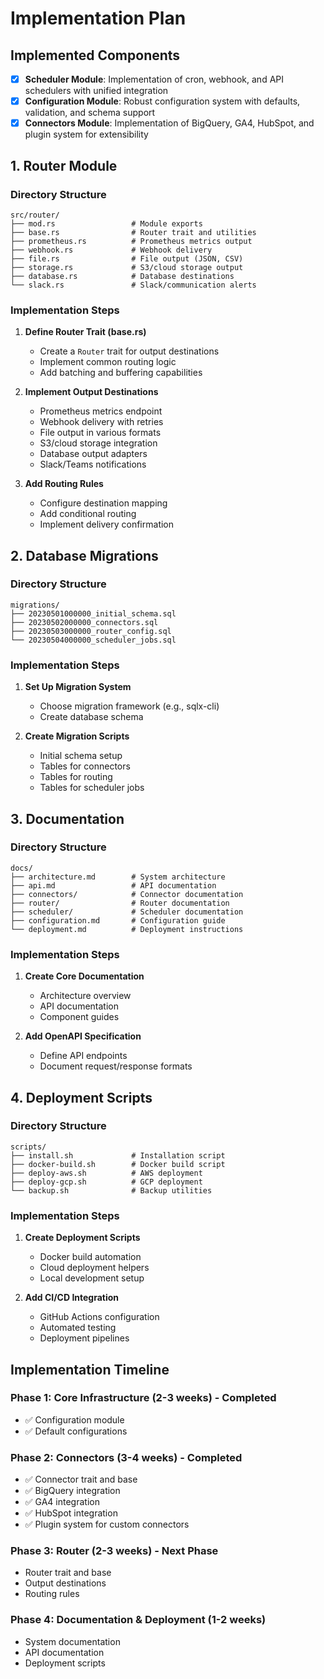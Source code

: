 # Implementation Plan

## Implemented Components
- [x] **Scheduler Module**: Implementation of cron, webhook, and API schedulers with unified integration
- [x] **Configuration Module**: Robust configuration system with defaults, validation, and schema support
- [x] **Connectors Module**: Implementation of BigQuery, GA4, HubSpot, and plugin system for extensibility

## 1. Router Module

### Directory Structure
```
src/router/
├── mod.rs                 # Module exports
├── base.rs                # Router trait and utilities
├── prometheus.rs          # Prometheus metrics output
├── webhook.rs             # Webhook delivery
├── file.rs                # File output (JSON, CSV)
├── storage.rs             # S3/cloud storage output
├── database.rs            # Database destinations
└── slack.rs               # Slack/communication alerts
```

### Implementation Steps
1. **Define Router Trait (base.rs)**
   - Create a `Router` trait for output destinations
   - Implement common routing logic
   - Add batching and buffering capabilities

2. **Implement Output Destinations**
   - Prometheus metrics endpoint
   - Webhook delivery with retries
   - File output in various formats
   - S3/cloud storage integration
   - Database output adapters
   - Slack/Teams notifications

3. **Add Routing Rules**
   - Configure destination mapping
   - Add conditional routing
   - Implement delivery confirmation

## 2. Database Migrations

### Directory Structure
```
migrations/
├── 20230501000000_initial_schema.sql
├── 20230502000000_connectors.sql
├── 20230503000000_router_config.sql
└── 20230504000000_scheduler_jobs.sql
```

### Implementation Steps
1. **Set Up Migration System**
   - Choose migration framework (e.g., sqlx-cli)
   - Create database schema

2. **Create Migration Scripts**
   - Initial schema setup
   - Tables for connectors
   - Tables for routing
   - Tables for scheduler jobs

## 3. Documentation

### Directory Structure
```
docs/
├── architecture.md        # System architecture
├── api.md                 # API documentation
├── connectors/            # Connector documentation
├── router/                # Router documentation
├── scheduler/             # Scheduler documentation
├── configuration.md       # Configuration guide
└── deployment.md          # Deployment instructions
```

### Implementation Steps
1. **Create Core Documentation**
   - Architecture overview
   - API documentation
   - Component guides

2. **Add OpenAPI Specification**
   - Define API endpoints
   - Document request/response formats

## 4. Deployment Scripts

### Directory Structure
```
scripts/
├── install.sh             # Installation script
├── docker-build.sh        # Docker build script
├── deploy-aws.sh          # AWS deployment
├── deploy-gcp.sh          # GCP deployment
└── backup.sh              # Backup utilities
```

### Implementation Steps
1. **Create Deployment Scripts**
   - Docker build automation
   - Cloud deployment helpers
   - Local development setup

2. **Add CI/CD Integration**
   - GitHub Actions configuration
   - Automated testing
   - Deployment pipelines

## Implementation Timeline

### Phase 1: Core Infrastructure (2-3 weeks) - Completed
- ✅ Configuration module
- ✅ Default configurations

### Phase 2: Connectors (3-4 weeks) - Completed
- ✅ Connector trait and base
- ✅ BigQuery integration
- ✅ GA4 integration
- ✅ HubSpot integration
- ✅ Plugin system for custom connectors

### Phase 3: Router (2-3 weeks) - Next Phase
- Router trait and base
- Output destinations
- Routing rules

### Phase 4: Documentation & Deployment (1-2 weeks)
- System documentation
- API documentation
- Deployment scripts 
